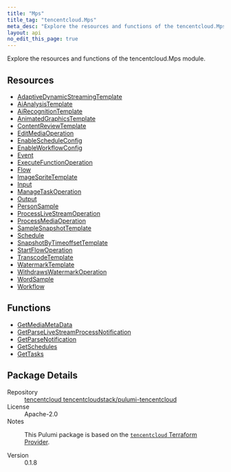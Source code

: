 ```yaml
---
title: "Mps"
title_tag: "tencentcloud.Mps"
meta_desc: "Explore the resources and functions of the tencentcloud.Mps module."
layout: api
no_edit_this_page: true
---
```


<!-- WARNING: this file was generated by Pulumi Docs Generator. -->
<!-- Do not edit by hand unless you're certain you know what you are doing! -->

Explore the resources and functions of the tencentcloud.Mps module.

<h2 id="resources">Resources</h2>
<ul class="api">
    <li><a href="adaptivedynamicstreamingtemplate/" title="AdaptiveDynamicStreamingTemplate"><span class="api-symbol api-symbol--resource"></span>AdaptiveDynamicStreamingTemplate</a></li>
    <li><a href="aianalysistemplate/" title="AiAnalysisTemplate"><span class="api-symbol api-symbol--resource"></span>AiAnalysisTemplate</a></li>
    <li><a href="airecognitiontemplate/" title="AiRecognitionTemplate"><span class="api-symbol api-symbol--resource"></span>AiRecognitionTemplate</a></li>
    <li><a href="animatedgraphicstemplate/" title="AnimatedGraphicsTemplate"><span class="api-symbol api-symbol--resource"></span>AnimatedGraphicsTemplate</a></li>
    <li><a href="contentreviewtemplate/" title="ContentReviewTemplate"><span class="api-symbol api-symbol--resource"></span>ContentReviewTemplate</a></li>
    <li><a href="editmediaoperation/" title="EditMediaOperation"><span class="api-symbol api-symbol--resource"></span>EditMediaOperation</a></li>
    <li><a href="enablescheduleconfig/" title="EnableScheduleConfig"><span class="api-symbol api-symbol--resource"></span>EnableScheduleConfig</a></li>
    <li><a href="enableworkflowconfig/" title="EnableWorkflowConfig"><span class="api-symbol api-symbol--resource"></span>EnableWorkflowConfig</a></li>
    <li><a href="event/" title="Event"><span class="api-symbol api-symbol--resource"></span>Event</a></li>
    <li><a href="executefunctionoperation/" title="ExecuteFunctionOperation"><span class="api-symbol api-symbol--resource"></span>ExecuteFunctionOperation</a></li>
    <li><a href="flow/" title="Flow"><span class="api-symbol api-symbol--resource"></span>Flow</a></li>
    <li><a href="imagespritetemplate/" title="ImageSpriteTemplate"><span class="api-symbol api-symbol--resource"></span>ImageSpriteTemplate</a></li>
    <li><a href="input/" title="Input"><span class="api-symbol api-symbol--resource"></span>Input</a></li>
    <li><a href="managetaskoperation/" title="ManageTaskOperation"><span class="api-symbol api-symbol--resource"></span>ManageTaskOperation</a></li>
    <li><a href="output/" title="Output"><span class="api-symbol api-symbol--resource"></span>Output</a></li>
    <li><a href="personsample/" title="PersonSample"><span class="api-symbol api-symbol--resource"></span>PersonSample</a></li>
    <li><a href="processlivestreamoperation/" title="ProcessLiveStreamOperation"><span class="api-symbol api-symbol--resource"></span>ProcessLiveStreamOperation</a></li>
    <li><a href="processmediaoperation/" title="ProcessMediaOperation"><span class="api-symbol api-symbol--resource"></span>ProcessMediaOperation</a></li>
    <li><a href="samplesnapshottemplate/" title="SampleSnapshotTemplate"><span class="api-symbol api-symbol--resource"></span>SampleSnapshotTemplate</a></li>
    <li><a href="schedule/" title="Schedule"><span class="api-symbol api-symbol--resource"></span>Schedule</a></li>
    <li><a href="snapshotbytimeoffsettemplate/" title="SnapshotByTimeoffsetTemplate"><span class="api-symbol api-symbol--resource"></span>SnapshotByTimeoffsetTemplate</a></li>
    <li><a href="startflowoperation/" title="StartFlowOperation"><span class="api-symbol api-symbol--resource"></span>StartFlowOperation</a></li>
    <li><a href="transcodetemplate/" title="TranscodeTemplate"><span class="api-symbol api-symbol--resource"></span>TranscodeTemplate</a></li>
    <li><a href="watermarktemplate/" title="WatermarkTemplate"><span class="api-symbol api-symbol--resource"></span>WatermarkTemplate</a></li>
    <li><a href="withdrawswatermarkoperation/" title="WithdrawsWatermarkOperation"><span class="api-symbol api-symbol--resource"></span>WithdrawsWatermarkOperation</a></li>
    <li><a href="wordsample/" title="WordSample"><span class="api-symbol api-symbol--resource"></span>WordSample</a></li>
    <li><a href="workflow/" title="Workflow"><span class="api-symbol api-symbol--resource"></span>Workflow</a></li>
</ul>

<h2 id="functions">Functions</h2>
<ul class="api">
    <li><a href="getmediametadata/" title="GetMediaMetaData"><span class="api-symbol api-symbol--function"></span>GetMediaMetaData</a></li>
    <li><a href="getparselivestreamprocessnotification/" title="GetParseLiveStreamProcessNotification"><span class="api-symbol api-symbol--function"></span>GetParseLiveStreamProcessNotification</a></li>
    <li><a href="getparsenotification/" title="GetParseNotification"><span class="api-symbol api-symbol--function"></span>GetParseNotification</a></li>
    <li><a href="getschedules/" title="GetSchedules"><span class="api-symbol api-symbol--function"></span>GetSchedules</a></li>
    <li><a href="gettasks/" title="GetTasks"><span class="api-symbol api-symbol--function"></span>GetTasks</a></li>
</ul>

<h2 id="package-details">Package Details</h2>
<dl class="package-details">
	<dt>Repository</dt>
	<dd><a href="https://github.com/tencentcloudstack/pulumi-tencentcloud">tencentcloud tencentcloudstack/pulumi-tencentcloud</a></dd>
	<dt>License</dt>
	<dd>Apache-2.0</dd>
	<dt>Notes</dt>
	<dd><p>This Pulumi package is based on the <a href="https://github.com/tencentcloudstack/terraform-provider-tencentcloud"><code>tencentcloud</code> Terraform Provider</a>.</p>
</dd>
	<dt>Version</dt>
	<dd>0.1.8</dd>
</dl>

